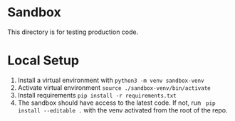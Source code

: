 # Sandbox

This directory is for testing production code.

# Local Setup

1. Install a virtual environment with `python3 -m venv sandbox-venv`
2. Activate virtual environment `source ./sandbox-venv/bin/activate`
3. Install requirements `pip install -r requirements.txt`
4. The sandbox should have access to the latest code. If not, run ` pip install --editable .` with the venv activated from the root of the repo.